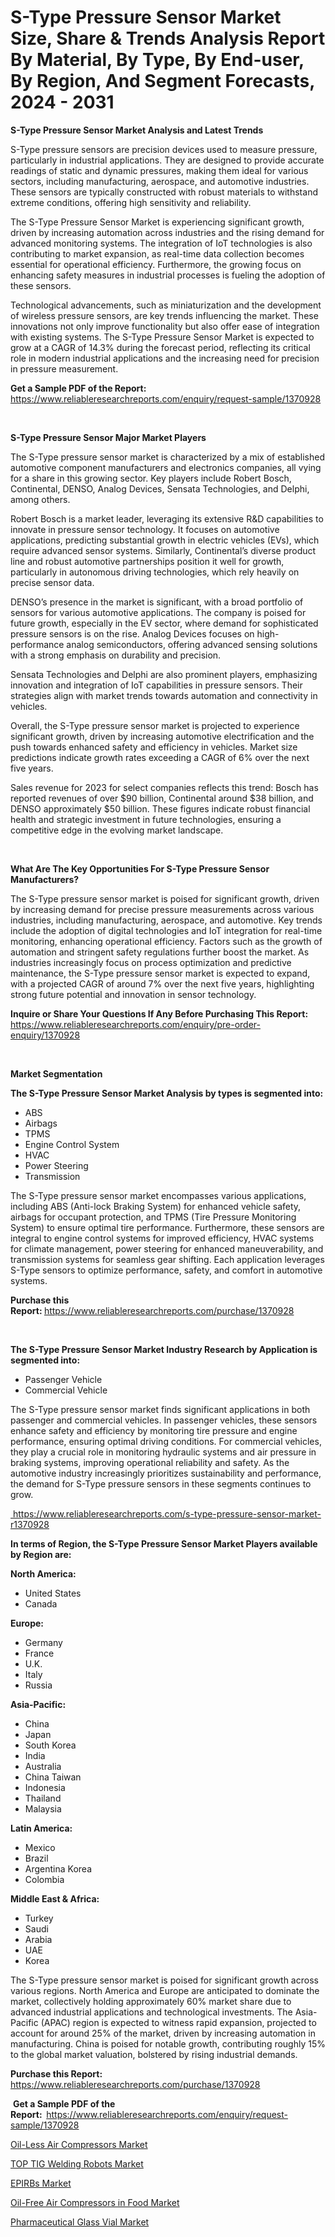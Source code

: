 <p><h1>S-Type Pressure Sensor Market Size, Share & Trends Analysis Report By Material, By Type, By End-user, By Region, And Segment Forecasts, 2024 - 2031</h1></p><p><strong>S-Type Pressure Sensor Market Analysis and Latest Trends</strong></p>
<p><p>S-Type pressure sensors are precision devices used to measure pressure, particularly in industrial applications. They are designed to provide accurate readings of static and dynamic pressures, making them ideal for various sectors, including manufacturing, aerospace, and automotive industries. These sensors are typically constructed with robust materials to withstand extreme conditions, offering high sensitivity and reliability.</p><p>The S-Type Pressure Sensor Market is experiencing significant growth, driven by increasing automation across industries and the rising demand for advanced monitoring systems. The integration of IoT technologies is also contributing to market expansion, as real-time data collection becomes essential for operational efficiency. Furthermore, the growing focus on enhancing safety measures in industrial processes is fueling the adoption of these sensors.</p><p>Technological advancements, such as miniaturization and the development of wireless pressure sensors, are key trends influencing the market. These innovations not only improve functionality but also offer ease of integration with existing systems. The S-Type Pressure Sensor Market is expected to grow at a CAGR of 14.3% during the forecast period, reflecting its critical role in modern industrial applications and the increasing need for precision in pressure measurement.</p></p>
<p><strong>Get a Sample PDF of the Report:&nbsp;</strong> <a href="https://www.reliableresearchreports.com/enquiry/request-sample/1370928?utm_campaign=12&utm_medium=2&utm_source=Github&utm_content=ia&utm_term=29102024&utm_id=s-type-pressure-sensor">https://www.reliableresearchreports.com/enquiry/request-sample/1370928</a></p>
<p>&nbsp;</p>
<p><strong>S-Type Pressure Sensor Major Market Players</strong></p>
<p><p>The S-Type pressure sensor market is characterized by a mix of established automotive component manufacturers and electronics companies, all vying for a share in this growing sector. Key players include Robert Bosch, Continental, DENSO, Analog Devices, Sensata Technologies, and Delphi, among others.</p><p>Robert Bosch is a market leader, leveraging its extensive R&D capabilities to innovate in pressure sensor technology. It focuses on automotive applications, predicting substantial growth in electric vehicles (EVs), which require advanced sensor systems. Similarly, Continental’s diverse product line and robust automotive partnerships position it well for growth, particularly in autonomous driving technologies, which rely heavily on precise sensor data.</p><p>DENSO’s presence in the market is significant, with a broad portfolio of sensors for various automotive applications. The company is poised for future growth, especially in the EV sector, where demand for sophisticated pressure sensors is on the rise. Analog Devices focuses on high-performance analog semiconductors, offering advanced sensing solutions with a strong emphasis on durability and precision.</p><p>Sensata Technologies and Delphi are also prominent players, emphasizing innovation and integration of IoT capabilities in pressure sensors. Their strategies align with market trends towards automation and connectivity in vehicles.</p><p>Overall, the S-Type pressure sensor market is projected to experience significant growth, driven by increasing automotive electrification and the push towards enhanced safety and efficiency in vehicles. Market size predictions indicate growth rates exceeding a CAGR of 6% over the next five years.</p><p>Sales revenue for 2023 for select companies reflects this trend: Bosch has reported revenues of over $90 billion, Continental around $38 billion, and DENSO approximately $50 billion. These figures indicate robust financial health and strategic investment in future technologies, ensuring a competitive edge in the evolving market landscape.</p></p>
<p>&nbsp;</p>
<p><strong>What Are The Key Opportunities For S-Type Pressure Sensor Manufacturers?</strong></p>
<p><p>The S-Type pressure sensor market is poised for significant growth, driven by increasing demand for precise pressure measurements across various industries, including manufacturing, aerospace, and automotive. Key trends include the adoption of digital technologies and IoT integration for real-time monitoring, enhancing operational efficiency. Factors such as the growth of automation and stringent safety regulations further boost the market. As industries increasingly focus on process optimization and predictive maintenance, the S-Type pressure sensor market is expected to expand, with a projected CAGR of around 7% over the next five years, highlighting strong future potential and innovation in sensor technology.</p></p>
<p><strong>Inquire or Share Your Questions If Any Before Purchasing This Report:</strong> <a href="https://www.reliableresearchreports.com/enquiry/pre-order-enquiry/1370928?utm_campaign=12&utm_medium=2&utm_source=Github&utm_content=ia&utm_term=29102024&utm_id=s-type-pressure-sensor">https://www.reliableresearchreports.com/enquiry/pre-order-enquiry/1370928</a></p>
<p>&nbsp;</p>
<p><strong>Market Segmentation</strong></p>
<p><strong>The S-Type Pressure Sensor Market Analysis by types is segmented into:</strong></p>
<p><ul><li>ABS</li><li>Airbags</li><li>TPMS</li><li>Engine Control System</li><li>HVAC</li><li>Power Steering</li><li>Transmission</li></ul></p>
<p><p>The S-Type pressure sensor market encompasses various applications, including ABS (Anti-lock Braking System) for enhanced vehicle safety, airbags for occupant protection, and TPMS (Tire Pressure Monitoring System) to ensure optimal tire performance. Furthermore, these sensors are integral to engine control systems for improved efficiency, HVAC systems for climate management, power steering for enhanced maneuverability, and transmission systems for seamless gear shifting. Each application leverages S-Type sensors to optimize performance, safety, and comfort in automotive systems.</p></p>
<p><strong>Purchase this Report:&nbsp;</strong><a href="https://www.reliableresearchreports.com/purchase/1370928?utm_campaign=12&utm_medium=2&utm_source=Github&utm_content=ia&utm_term=29102024&utm_id=s-type-pressure-sensor">https://www.reliableresearchreports.com/purchase/1370928</a></p>
<p>&nbsp;</p>
<p><strong>The S-Type Pressure Sensor Market Industry Research by Application is segmented into:</strong></p>
<p><ul><li>Passenger Vehicle</li><li>Commercial Vehicle</li></ul></p>
<p><p>The S-Type pressure sensor market finds significant applications in both passenger and commercial vehicles. In passenger vehicles, these sensors enhance safety and efficiency by monitoring tire pressure and engine performance, ensuring optimal driving conditions. For commercial vehicles, they play a crucial role in monitoring hydraulic systems and air pressure in braking systems, improving operational reliability and safety. As the automotive industry increasingly prioritizes sustainability and performance, the demand for S-Type pressure sensors in these segments continues to grow.</p></p>
<p><a href="https://www.reliableresearchreports.com/s-type-pressure-sensor-market-r1370928?utm_campaign=12&utm_medium=2&utm_source=Github&utm_content=ia&utm_term=29102024&utm_id=s-type-pressure-sensor">&nbsp;https://www.reliableresearchreports.com/s-type-pressure-sensor-market-r1370928</a></p>
<p><strong>In terms of Region, the S-Type Pressure Sensor Market Players available by Region are:</strong></p>
<p>
    <p> <strong> North America: </strong>
        <ul>
            <li>United States</li>
            <li>Canada</li>
        </ul>
        </p> 
    <p> <strong> Europe: </strong>
        <ul>
            <li>Germany</li>
            <li>France</li>
            <li>U.K.</li>
            <li>Italy</li>
            <li>Russia</li>
        </ul>
        </p> 
    <p> <strong> Asia-Pacific: </strong>
        <ul>
            <li>China</li>
            <li>Japan</li>
            <li>South Korea</li>
            <li>India</li>
            <li>Australia</li>
            <li>China Taiwan</li>
            <li>Indonesia</li>
            <li>Thailand</li>
            <li>Malaysia</li>
        </ul>
        </p> 
    <p> <strong> Latin America: </strong>
        <ul>
            <li>Mexico</li>
            <li>Brazil</li>
            <li>Argentina Korea</li>
            <li>Colombia</li>
        </ul>
        </p> 
    <p> <strong> Middle East & Africa: </strong>
        <ul>
            <li>Turkey</li>
            <li>Saudi</li>
            <li>Arabia</li>
            <li>UAE</li>
            <li>Korea</li>
        </ul>
    </p>
    </p>
<p><p>The S-Type pressure sensor market is poised for significant growth across various regions. North America and Europe are anticipated to dominate the market, collectively holding approximately 60% market share due to advanced industrial applications and technological investments. The Asia-Pacific (APAC) region is expected to witness rapid expansion, projected to account for around 25% of the market, driven by increasing automation in manufacturing. China is poised for notable growth, contributing roughly 15% to the global market valuation, bolstered by rising industrial demands.</p></p>
<p><strong>Purchase this Report: </strong><a href="https://www.reliableresearchreports.com/purchase/1370928?utm_campaign=12&utm_medium=2&utm_source=Github&utm_content=ia&utm_term=29102024&utm_id=s-type-pressure-sensor">https://www.reliableresearchreports.com/purchase/1370928</a></p>
<p>&nbsp;<strong>Get a Sample PDF of the Report:&nbsp;&nbsp;</strong><a href="https://www.reliableresearchreports.com/enquiry/request-sample/1370928?utm_campaign=12&utm_medium=2&utm_source=Github&utm_content=ia&utm_term=29102024&utm_id=s-type-pressure-sensor">https://www.reliableresearchreports.com/enquiry/request-sample/1370928</a></p>
<p><strong></strong></p>
<p><p><a href="https://issuu.com/reportprime-2/docs/oil-less-air-compressors-market-siz_237d6be54ff4d4?utm_campaign=12&utm_medium=2&utm_source=Github&utm_content=ia&utm_term=29102024&utm_id=s-type-pressure-sensor">Oil-Less Air Compressors Market</a></p><p><a href="https://github.com/lawriesievelwij/Market-Research-Report-List-1/blob/main/top-tig-welding-robots-market.md?utm_campaign=12&utm_medium=2&utm_source=Github&utm_content=ia&utm_term=29102024&utm_id=s-type-pressure-sensor">TOP TIG Welding Robots Market</a></p><p><a href="https://www.linkedin.com/pulse/epirbs-market-segmentation-applications-types-growth-researchoid-srxee?utm_campaign=12&utm_medium=2&utm_source=Github&utm_content=ia&utm_term=29102024&utm_id=s-type-pressure-sensor">EPIRBs Market</a></p><p><a href="https://issuu.com/reportprime-2/docs/oil-free-air-compressors-in-food-ma_1b61e843ccbf15?utm_campaign=12&utm_medium=2&utm_source=Github&utm_content=ia&utm_term=29102024&utm_id=s-type-pressure-sensor">Oil-Free Air Compressors in Food Market</a></p><p><a href="https://github.com/ambertqocronceb/Market-Research-Report-List-1/blob/main/pharmaceutical-glass-vial-market.md?utm_campaign=12&utm_medium=2&utm_source=Github&utm_content=ia&utm_term=29102024&utm_id=s-type-pressure-sensor">Pharmaceutical Glass Vial Market</a></p></p>
